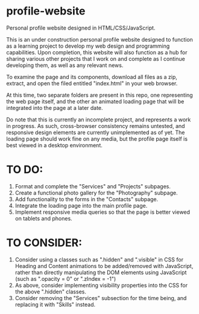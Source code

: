 # profile-website
Personal profile website designed in HTML/CSS/JavaScript.

This is an under construction personal profile website designed to function as a learning project to develop my web design and programming capabilities.
Upon completion, this website will also function as a hub for sharing various other projects that I work on and complete as I continue developing them, as well as any relevant news.

To examine the page and its components, download all files as a zip, extract, and open the filed entitled "index.html" in your web browser.

At this time, two separate folders are present in this repo, one representing the web page itself, and the other an animated loading page that will be integrated into the page at a later date.

Do note that this is currently an incomplete project, and represents a work in progress. As such, cross-browser consistency remains untested, and responsive design elements are currently unimplemented as of yet. The loading page should work fine on any media, but the profile page itself is best viewed in a desktop environment.

# TO DO:
1. Format and complete the "Services" and "Projects" subpages.
2. Create a functional photo gallery for the "Photography" subpage.
3. Add functionality to the forms in the "Contacts" subpage.
4. Integrate the loading page into the main profile page.
5. Implement responsive media queries so that the page is better viewed on tablets and phones.

# TO CONSIDER:
1. Consider using a classes such as ".hidden" and ".visible" in CSS for Heading and Content animations to be added/removed with JavaScript, rather than directly manipulating the DOM elements using JavaScript (such as ".opacity = 0" or ".zIndex = -1")
2. As above, consider implementing visibility properties into the CSS for the above ".hidden" classes.
3. Consider removing the "Services" subsection for the time being, and replacing it with "Skills" instead.
